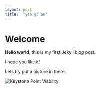 ```yaml
---
layout: post
title:  "yea go on"
---
```


# Welcome

**Hello world**, this is my first Jekyll blog post.

I hope you like it!

Lets try put a picture in there. 

![Keystone Point Viability](/assets/pointEffectivness/Keystone_Destroyer.png)